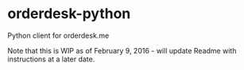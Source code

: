 # orderdesk-python
Python client for orderdesk.me

Note that this is WIP as of February 9, 2016 - will update Readme with instructions at a later date.

